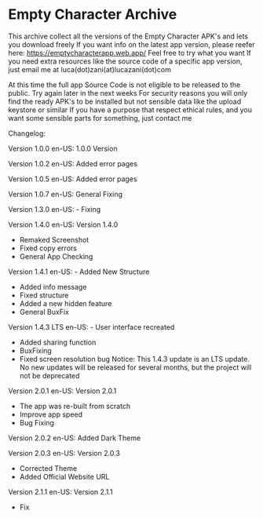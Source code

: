 # Empty Character Archive


This archive collect all the versions of the Empty Character APK's and lets you download freely
If you want info on the latest app version, please reefer here: https://emptycharacterapp.web.app/
Feel free to try what you want
If you need extra resources like the source code of a specific app version, just email me at luca(dot)zani(at)lucazani(dot)com

At this time the full app Source Code is not eligible to be released to the public. Try again later in the next weeks
For security reasons you will only find the ready APK's to be installed but not sensible data like the upload keystore or similar
If you have a purpose that respect ethical rules, and you want some sensible parts for something, just contact me


Changelog:

Version 1.0.0
en-US: 1.0.0 Version

Version 1.0.2
en-US: Added error pages

Version 1.0.5
en-US: Added error pages

Version 1.0.7
en-US: General Fixing

Version 1.3.0
en-US: - Fixing

Version 1.4.0
en-US: Version 1.4.0
- Remaked Screenshot
- Fixed copy errors
- General App Checking

Version 1.4.1
en-US: - Added New Structure
- Added info message
- Fixed structure
- Added a new hidden feature
- General BuxFix

Version 1.4.3 LTS
en-US: - User interface recreated
- Added sharing function
- BuxFixing
- Fixed screen resolution bug
Notice: This 1.4.3 update is an LTS update. No new updates will be released for several months, but the project will not be deprecated

Version 2.0.1
en-US: Version 2.0.1
- The app was re-built from scratch
- Improve app speed
- Bug Fixing

Version 2.0.2
en-US: Added Dark Theme

Version 2.0.3
en-US: Version 2.0.3
- Corrected Theme
- Added Official Website URL

Version 2.1.1
en-US: Version 2.1.1
- Fix
